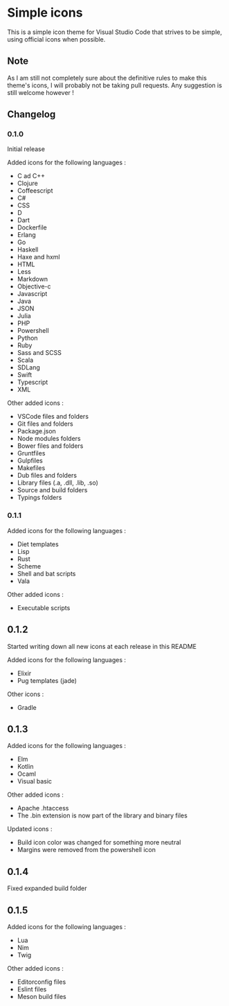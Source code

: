 # Simple icons

This is a simple icon theme for Visual Studio Code that strives to be simple, using official icons when possible.

## Note

As I am still not completely sure about the definitive rules to make this theme's icons, I will probably not be taking pull requests.
Any suggestion is still welcome however !

## Changelog

### 0.1.0

Initial release

Added icons for the following languages :
- C ad C++
- Clojure
- Coffeescript
- C#
- CSS
- D
- Dart
- Dockerfile
- Erlang
- Go
- Haskell
- Haxe and hxml
- HTML
- Less
- Markdown
- Objective-c
- Javascript
- Java
- JSON
- Julia
- PHP
- Powershell
- Python
- Ruby
- Sass and SCSS
- Scala
- SDLang
- Swift
- Typescript
- XML

Other added icons :
- VSCode files and folders
- Git files and folders
- Package.json
- Node modules folders
- Bower files and folders
- Gruntfiles
- Gulpfiles
- Makefiles
- Dub files and folders
- Library files (.a, .dll, .lib, .so)
- Source and build folders
- Typings folders

### 0.1.1

Added icons for the following languages :
- Diet templates
- Lisp
- Rust
- Scheme
- Shell and bat scripts
- Vala

Other added icons :
- Executable scripts

## 0.1.2

Started writing down all new icons at each release in this README

Added icons for the following languages :
- Elixir
- Pug templates (jade)

Other icons :
- Gradle

## 0.1.3

Added icons for the following languages :
- Elm
- Kotlin
- Ocaml
- Visual basic

Other added icons :
- Apache .htaccess
- The .bin extension is now part of the library and binary files

Updated icons :
- Build icon color was changed for something more neutral
- Margins were removed from the powershell icon

## 0.1.4

Fixed expanded build folder

## 0.1.5

Added icons for the following languages :
- Lua
- Nim
- Twig

Other added icons :
- Editorconfig files
- Eslint files
- Meson build files